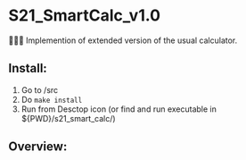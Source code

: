 # S21_SmartCalc_v1.0
🧮➕➖ Implemention of extended version of the usual calculator.

## Install:
1. Go to /src
2. Do ```make install```
3. Run from Desctop icon (or find and run executable in ${PWD}/s21_smart_calc/)

## Overview:
